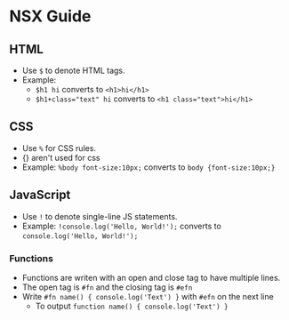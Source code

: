 # NSX Guide

## HTML

- Use `$` to denote HTML tags.
- Example:
  - `$h1 hi` converts to `<h1>hi</h1>`
  - `$h1+class="text" hi` converts to `<h1 class="text">hi</h1>`

## CSS

- Use `%` for CSS rules.
- {} aren't used for css 
- Example:
 `%body font-size:10px;` converts to `body {font-size:10px;}`

## JavaScript

- Use `!` to denote single-line JS statements.
- Example: `!console.log('Hello, World!');` converts to `console.log('Hello, World!');`

### Functions

- Functions are writen with an open and close tag to have multiple lines.
- The open tag is `#fn` and the closing tag is `#efn`
- Write `#fn name() { console.log('Text') }` with `#efn` on the next line 
  - To output `function name() { console.log('Text') }`
